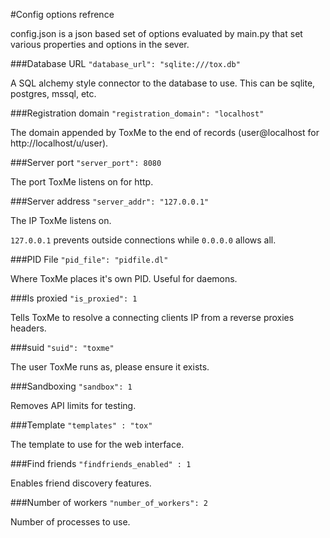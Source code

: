 #Config options refrence

config.json is a json based set of options evaluated by main.py that set various properties and options in the sever.

###Database URL
```"database_url": "sqlite:///tox.db"```

A SQL alchemy style connector to the database to use. This can be sqlite, postgres, mssql, etc.

###Registration domain
```"registration_domain": "localhost"```

The domain appended by ToxMe to the end of records (user@localhost for http://localhost/u/user).

###Server port
```"server_port": 8080```

The port ToxMe listens on for http.

###Server address
```"server_addr": "127.0.0.1"```

The IP ToxMe listens on.

`127.0.0.1` prevents outside connections while `0.0.0.0` allows all.

###PID File
```"pid_file": "pidfile.dl"```

Where ToxMe places it's own PID. Useful for daemons.

###Is proxied
```"is_proxied": 1```

Tells ToxMe to resolve a connecting clients IP from a reverse proxies headers.

###suid
```"suid": "toxme"```

The user ToxMe runs as, please ensure it exists.

###Sandboxing
```"sandbox": 1```

Removes API limits for testing.


###Template
```"templates" : "tox"```

The template to use for the web interface.

###Find friends
```"findfriends_enabled" : 1```

Enables friend discovery features.

###Number of workers
```"number_of_workers": 2```

Number of processes to use.